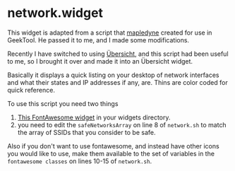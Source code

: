 # network.widget

This widget is adapted from a script that [mapledyne](http://github.com/mapledyne) created for use in GeekTool.  He passed it to me, and I made some modifications.

Recently I have switched to using [Übersicht](http://tracesof.net/uebersicht/), and this script had been useful to me, so I brought it over and made it into an Übersicht widget.

Basically it displays a quick listing on your desktop of network interfaces and what their states and IP addresses if any, are.  Thins are color coded for quick reference.

To use this script you need two things
1. [This FontAwesome widget](http://github.com/thewellington/fontawesome.widget) in your widgets directory.
2. you need to edit the `safeNetworksArray` on line 8 of `network.sh` to match the array of SSIDs that you consider to be safe.

Also if you don't want to use fontawesome, and instead have other icons you would like to use, make them available to the set of variables in the `fontawesome classes` on lines 10-15 of `network.sh`.

